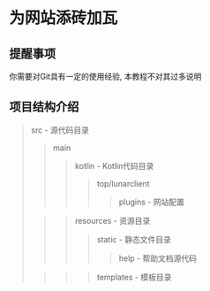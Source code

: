 # 为网站添砖加瓦

## 提醒事项

你需要对Git具有一定的使用经验, 本教程不对其过多说明

## 项目结构介绍

> src - 源代码目录
>> main
>>> kotlin - Kotlin代码目录
>>>> top/lunarclient
>>>>> plugins - 网站配置
> 
>>> resources - 资源目录
>>>> static - 静态文件目录
>>>>> help - 帮助文档源代码
>
>>>> templates - 模板目录

